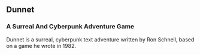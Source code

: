 ## Dunnet

### A Surreal And Cyberpunk Adventure Game

Dunnet is a surreal, cyberpunk text adventure written by Ron Schnell, based on a game he wrote in 1982.
